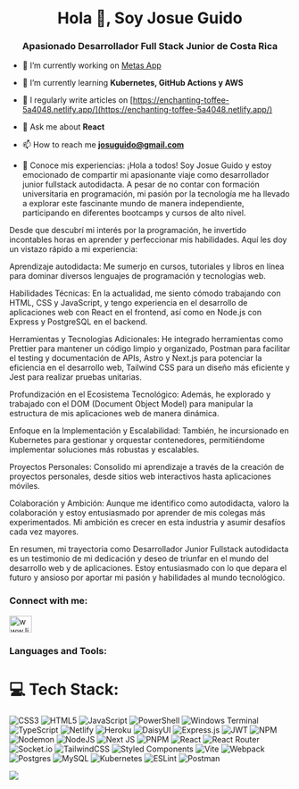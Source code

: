 <h1 align="center">Hola 👋, Soy Josue Guido</h1>
<h3 align="center">Apasionado Desarrollador Full Stack Junior de Costa Rica</h3>

- 🔭 I’m currently working on [Metas App](https://github.com/josueguido/react-proyecto)

- 🌱 I’m currently learning **Kubernetes, GitHub Actions y AWS**

- 📝 I regularly write articles on [https://enchanting-toffee-5a4048.netlify.app/](https://enchanting-toffee-5a4048.netlify.app/)

- 💬 Ask me about **React**

- 📫 How to reach me **josuguido@gmail.com**

- 📄 Conoce mis experiencias: ¡Hola a todos! Soy Josue Guido y estoy emocionado de compartir mi apasionante viaje como desarrollador junior fullstack autodidacta. A pesar de no contar con formación universitaria en programación, mi pasión por la tecnología me ha llevado a explorar este fascinante mundo de manera independiente, participando en diferentes bootcamps y cursos de alto nivel.

Desde que descubrí mi interés por la programación, he invertido incontables horas en aprender y perfeccionar mis habilidades. Aquí les doy un vistazo rápido a mi experiencia:

Aprendizaje autodidacta:
Me sumerjo en cursos, tutoriales y libros en línea para dominar diversos lenguajes de programación y tecnologías web.

Habilidades Técnicas:
En la actualidad, me siento cómodo trabajando con HTML, CSS y JavaScript, y tengo experiencia en el desarrollo de aplicaciones web con React en el frontend, así como en Node.js con Express y PostgreSQL en el backend.

Herramientas y Tecnologías Adicionales:
He integrado herramientas como Prettier para mantener un código limpio y organizado, Postman para facilitar el testing y documentación de APIs, Astro y Next.js para potenciar la eficiencia en el desarrollo web, Tailwind CSS para un diseño más eficiente y Jest para realizar pruebas unitarias.

Profundización en el Ecosistema Tecnológico:
Además, he explorado y trabajado con el DOM (Document Object Model) para manipular la estructura de mis aplicaciones web de manera dinámica.

Enfoque en la Implementación y Escalabilidad:
También, he incursionado en Kubernetes para gestionar y orquestar contenedores, permitiéndome implementar soluciones más robustas y escalables.

Proyectos Personales:
Consolido mi aprendizaje a través de la creación de proyectos personales, desde sitios web interactivos hasta aplicaciones móviles.

Colaboración y Ambición:
Aunque me identifico como autodidacta, valoro la colaboración y estoy entusiasmado por aprender de mis colegas más experimentados. Mi ambición es crecer en esta industria y asumir desafíos cada vez mayores.

En resumen, mi trayectoria como Desarrollador Junior Fullstack autodidacta es un testimonio de mi dedicación y deseo de triunfar en el mundo del desarrollo web y de aplicaciones. Estoy entusiasmado con lo que depara el futuro y ansioso por aportar mi pasión y habilidades al mundo tecnológico.

<h3 align="left">Connect with me:</h3>
<p align="left">
<a href="https://linkedin.com/in/www.linkedin.com/in/josué-daniel-guido-beteta-862274268" target="blank"><img align="center" src="https://raw.githubusercontent.com/rahuldkjain/github-profile-readme-generator/master/src/images/icons/Social/linked-in-alt.svg" alt="www.linkedin.com/in/josué-daniel-guido-beteta-862274268" height="30" width="40" /></a>
</p>

<h3 align="left">Languages and Tools:</h3>                                                                                                

# 💻 Tech Stack:
![CSS3](https://img.shields.io/badge/css3-%231572B6.svg?style=for-the-badge&logo=css3&logoColor=white) ![HTML5](https://img.shields.io/badge/html5-%23E34F26.svg?style=for-the-badge&logo=html5&logoColor=white) ![JavaScript](https://img.shields.io/badge/javascript-%23323330.svg?style=for-the-badge&logo=javascript&logoColor=%23F7DF1E) ![PowerShell](https://img.shields.io/badge/PowerShell-%235391FE.svg?style=for-the-badge&logo=powershell&logoColor=white) ![Windows Terminal](https://img.shields.io/badge/Windows%20Terminal-%234D4D4D.svg?style=for-the-badge&logo=windows-terminal&logoColor=white) ![TypeScript](https://img.shields.io/badge/typescript-%23007ACC.svg?style=for-the-badge&logo=typescript&logoColor=white) ![Netlify](https://img.shields.io/badge/netlify-%23000000.svg?style=for-the-badge&logo=netlify&logoColor=#00C7B7) ![Heroku](https://img.shields.io/badge/heroku-%23430098.svg?style=for-the-badge&logo=heroku&logoColor=white) ![DaisyUI](https://img.shields.io/badge/daisyui-5A0EF8?style=for-the-badge&logo=daisyui&logoColor=white) ![Express.js](https://img.shields.io/badge/express.js-%23404d59.svg?style=for-the-badge&logo=express&logoColor=%2361DAFB) ![JWT](https://img.shields.io/badge/JWT-black?style=for-the-badge&logo=JSON%20web%20tokens) ![NPM](https://img.shields.io/badge/NPM-%23CB3837.svg?style=for-the-badge&logo=npm&logoColor=white) ![Nodemon](https://img.shields.io/badge/NODEMON-%23323330.svg?style=for-the-badge&logo=nodemon&logoColor=%BBDEAD) ![NodeJS](https://img.shields.io/badge/node.js-6DA55F?style=for-the-badge&logo=node.js&logoColor=white) ![Next JS](https://img.shields.io/badge/Next-black?style=for-the-badge&logo=next.js&logoColor=white) ![PNPM](https://img.shields.io/badge/pnpm-%234a4a4a.svg?style=for-the-badge&logo=pnpm&logoColor=f69220) ![React](https://img.shields.io/badge/react-%2320232a.svg?style=for-the-badge&logo=react&logoColor=%2361DAFB) ![React Router](https://img.shields.io/badge/React_Router-CA4245?style=for-the-badge&logo=react-router&logoColor=white) ![Socket.io](https://img.shields.io/badge/Socket.io-black?style=for-the-badge&logo=socket.io&badgeColor=010101) ![TailwindCSS](https://img.shields.io/badge/tailwindcss-%2338B2AC.svg?style=for-the-badge&logo=tailwind-css&logoColor=white) ![Styled Components](https://img.shields.io/badge/styled--components-DB7093?style=for-the-badge&logo=styled-components&logoColor=white) ![Vite](https://img.shields.io/badge/vite-%23646CFF.svg?style=for-the-badge&logo=vite&logoColor=white) ![Webpack](https://img.shields.io/badge/webpack-%238DD6F9.svg?style=for-the-badge&logo=webpack&logoColor=black) ![Postgres](https://img.shields.io/badge/postgres-%23316192.svg?style=for-the-badge&logo=postgresql&logoColor=white) ![MySQL](https://img.shields.io/badge/mysql-%2300000f.svg?style=for-the-badge&logo=mysql&logoColor=white) ![Kubernetes](https://img.shields.io/badge/kubernetes-%23326ce5.svg?style=for-the-badge&logo=kubernetes&logoColor=white) ![ESLint](https://img.shields.io/badge/ESLint-4B3263?style=for-the-badge&logo=eslint&logoColor=white)  ![Postman](https://img.shields.io/badge/Postman-FF6C37?style=for-the-badge&logo=postman&logoColor=white)

[![](https://visitcount.itsvg.in/api?id=josueguido&icon=0&color=0)](https://visitcount.itsvg.in)

                                                                                                                                         
